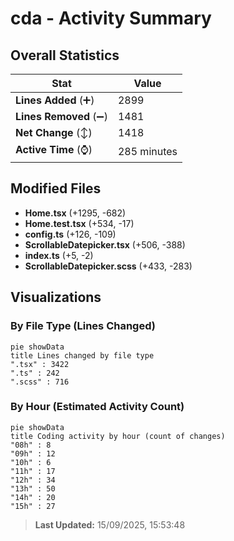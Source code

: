 # cda - Activity Summary 

## Overall Statistics

| Stat                   | Value                                                             |
| ---------------------- | ----------------------------------------------------------------- |
| **Lines Added** (➕)   | 2899                                          |
| **Lines Removed** (➖) | 1481                                        |
| **Net Change** (↕)    | 1418                |
| **Active Time** (⌚)   | 285 minutes |


## Modified Files
- **Home.tsx** (+1295, -682)
- **Home.test.tsx** (+534, -17)
- **config.ts** (+126, -109)
- **ScrollableDatepicker.tsx** (+506, -388)
- **index.ts** (+5, -2)
- **ScrollableDatepicker.scss** (+433, -283)

## Visualizations

### By File Type (Lines Changed)

```mermaid
pie showData
title Lines changed by file type
".tsx" : 3422
".ts" : 242
".scss" : 716
```

### By Hour (Estimated Activity Count)

```mermaid
pie showData
title Coding activity by hour (count of changes)
"08h" : 8
"09h" : 12
"10h" : 6
"11h" : 17
"12h" : 34
"13h" : 50
"14h" : 20
"15h" : 27
```


> **Last Updated:** 15/09/2025, 15:53:48